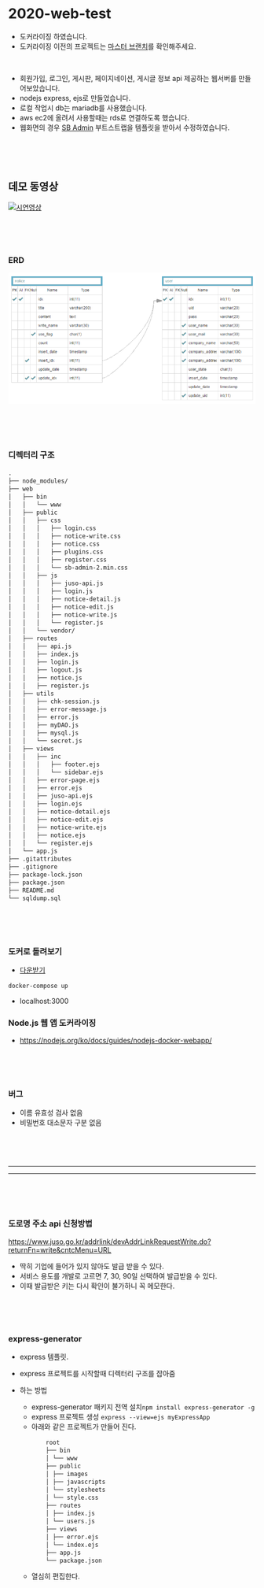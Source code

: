 # 2020-web-test

- 도커라이징 하였습니다.
- 도커라이징 이전의 프로젝트는 [마스터 브랜치](https://github.com/chinsun9/2020-web-test)를 확인해주세요.

<br>

- 회원가입, 로그인, 게시판, 페이지네이션, 게시글 정보 api 제공하는 웹서버를 만들어보았습니다.
- nodejs express, ejs로 만들었습니다.
- 로컬 작업시 db는 mariadb를 사용했습니다.
- aws ec2에 올려서 사용할때는 rds로 연결하도록 했습니다.
- 웹화면의 경우 [SB Admin](https://startbootstrap.com/templates/sb-admin/) 부트스트랩을 템플릿을 받아서 수정하였습니다.

<br><br><br>

## 데모 동영상

[![시연영상](https://img.youtube.com/vi/VPq9A_xo2uA/0.jpg)](https://www.youtube.com/watch?v=VPq9A_xo2uA)

<br><br><br>

### ERD

<img src="readmeRes/erd.png">

<br><br><br>

### 디렉터리 구조

    .
    ├── node_modules/
    ├── web
    │   ├── bin
    │   │   └── www
    │   ├── public
    │   │   ├── css
    │   │   │   ├── login.css
    │   │   │   ├── notice-write.css
    │   │   │   ├── notice.css
    │   │   │   ├── plugins.css
    │   │   │   ├── register.css
    │   │   │   └── sb-admin-2.min.css
    │   │   ├── js
    │   │   │   ├── juso-api.js
    │   │   │   ├── login.js
    │   │   │   ├── notice-detail.js
    │   │   │   ├── notice-edit.js
    │   │   │   ├── notice-write.js
    │   │   │   └── register.js
    │   │   └── vendor/
    │   ├── routes
    │   │   ├── api.js
    │   │   ├── index.js
    │   │   ├── login.js
    │   │   ├── logout.js
    │   │   ├── notice.js
    │   │   ├── register.js
    │   ├── utils
    │   │   ├── chk-session.js
    │   │   ├── error-message.js
    │   │   ├── error.js
    │   │   ├── myDAO.js
    │   │   ├── mysql.js
    │   │   └── secret.js
    │   ├── views
    │   │   ├── inc
    │   │   │   ├── footer.ejs
    │   │   │   └── sidebar.ejs
    │   │   ├── error-page.ejs
    │   │   ├── error.ejs
    │   │   ├── juso-api.ejs
    │   │   ├── login.ejs
    │   │   ├── notice-detail.ejs
    │   │   ├── notice-edit.ejs
    │   │   ├── notice-write.ejs
    │   │   ├── notice.ejs
    │   │   └── register.ejs
    │   └── app.js
    ├── .gitattributes
    ├── .gitignore
    ├── package-lock.json
    ├── package.json
    ├── README.md
    └── sqldump.sql

<br><br><br>

### 도커로 돌려보기

- [다운받기](https://github.com/chinsun9/2020-web-test/archive/master.zip)

```cmd cmd
docker-compose up
```

- localhost:3000

### Node.js 웹 앱 도커라이징

- https://nodejs.org/ko/docs/guides/nodejs-docker-webapp/

<br><br><br>

### 버그

- 이름 유효성 검사 없음
- 비밀번호 대소문자 구분 없음

<br><br><br>

<hr>
<hr>

<br><br><br>

### 도로명 주소 api 신청방법

https://www.juso.go.kr/addrlink/devAddrLinkRequestWrite.do?returnFn=write&cntcMenu=URL

- 딱히 기업에 들어가 있지 않아도 발급 받을 수 있다.
- 서비스 용도를 개발로 고르면 7, 30, 90일 선택하여 발급받을 수 있다.
- 이때 발급받은 키는 다시 확인이 불가하니 꼭 메모한다.

<br><br><br>

### express-generator

- express 템플릿.
- express 프로젝트를 시작할때 디렉터리 구조를 잡아줌
- 하는 방법

  - express-generator 패키지 전역 설치`npm install express-generator -g`
  - express 프로젝트 생성 `express --view=ejs myExpressApp`
  - 아래와 같은 프로젝트가 만들어 진다.
    ```
        root
        ├── bin
        │ └── www
        ├── public
        │ ├── images
        │ ├── javascripts
        │ └── stylesheets
        │ └── style.css
        ├── routes
        │ ├── index.js
        │ └── users.js
        ├── views
        │ ├── error.ejs
        │ └── index.ejs
        ├── app.js
        └── package.json
    ```
  - 열심히 편집한다.

<br><br><br>
